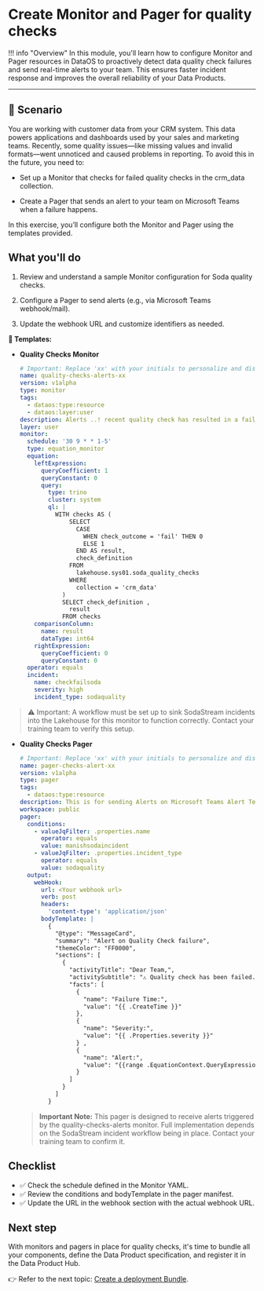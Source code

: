 # Create Monitor and Pager for quality checks 

!!! info "Overview"
    In this module, you'll learn how to configure Monitor and Pager resources in DataOS to proactively detect data quality check failures and send real-time alerts to your team. This ensures faster incident response and improves the overall reliability of your Data Products.

---

## 📘 Scenario

You are working with customer data from your CRM system. This data powers applications and dashboards used by your sales and marketing teams. Recently, some quality issues—like missing values and invalid formats—went unnoticed and caused problems in reporting. To avoid this in the future, you need to:

- Set up a Monitor that checks for failed quality checks in the crm_data collection.

- Create a Pager that sends an alert to your team on Microsoft Teams when a failure happens.

In this exercise, you’ll configure both the Monitor and Pager using the templates provided. 

## What you'll do

1. Review and understand a sample Monitor configuration for Soda quality checks.

2. Configure a Pager to send alerts (e.g., via Microsoft Teams webhook/mail).

3. Update the webhook URL and customize identifiers as needed.

**📜 Templates:**

- **Quality Checks Monitor**
    
    ```yaml
    # Important: Replace 'xx' with your initials to personalize and distinguish the resource you’ve created.
    name: quality-checks-alerts-xx
    version: v1alpha
    type: monitor
    tags:
      - dataos:type:resource
      - dataos:layer:user
    description: Alerts ..! recent quality check has resulted in a failure due to a mbiguities found in the data. It appears there are inconsistencies or inaccu racies that require your immediate attention. To ensure the integrity and re liability of the data,Your prompt action in addressing these discrepancies will greatly assist us in maintaining the highest standards of quality.
    layer: user
    monitor:
      schedule: '30 9 * * 1-5'
      type: equation_monitor
      equation:
        leftExpression:
          queryCoefficient: 1
          queryConstant: 0
          query:
            type: trino
            cluster: system
            ql: |
              WITH checks AS (
                  SELECT
                    CASE
                      WHEN check_outcome = 'fail' THEN 0
                      ELSE 1
                    END AS result,
                    check_definition
                  FROM
                    lakehouse.sys01.soda_quality_checks
                  WHERE
                    collection = 'crm_data'
                )
                SELECT check_definition ,
                  result
                FROM checks
        comparisonColumn:
          name: result
          dataType: int64
        rightExpression:
          queryCoefficient: 0
          queryConstant: 0
      operator: equals
      incident:
        name: checkfailsoda
        severity: high
        incident_type: sodaquality
    
    ```
> ⚠️ Important: A workflow must be set up to sink SodaStream incidents into the Lakehouse for this monitor to function correctly. Contact your training team to verify this setup.
    
- **Quality Checks Pager**
    
    ```yaml
    # Important: Replace 'xx' with your initials to personalize and distinguish the resource you’ve created.
    name: pager-checks-alert-xx
    version: v1alpha
    type: pager
    tags:
      - dataos:type:resource
    description: This is for sending Alerts on Microsoft Teams Alert Test chan nel
    workspace: public
    pager:
      conditions:
        - valueJqFilter: .properties.name
          operator: equals
          value: manishsodaincident
        - valueJqFilter: .properties.incident_type
          operator: equals
          value: sodaquality
      output:
        webHook:
          url: <Your webhook url>
          verb: post
          headers:
            'content-type': 'application/json'
          bodyTemplate: |
            {
              "@type": "MessageCard",
              "summary": "Alert on Quality Check failure",
              "themeColor": "FF0000",
              "sections": [
                {
                  "activityTitle": "Dear Team,",
                  "activitySubtitle": "⚠ Quality check has been failed. Please revi ew this.",
                  "facts": [
                    {
                      "name": "Failure Time:",
                      "value": "{{ .CreateTime }}"
                    },
                    {
                      "name": "Severity:",
                      "value": "{{ .Properties.severity }}"
                    } ,
                    {
                      "name": "Alert:",
                      "value": "{{range .EquationContext.QueryExpressions}}{{range .LeftRow.ContextColumns}}{{if eq .Name \"check_definition\"}} {{.Value}}, {{end}}{{end}}{{end}}"
                    }
                  ]
                }
              ]
            }
    
    ```
    
    > **Important Note:** This pager is designed to receive alerts triggered by the quality-checks-alerts monitor. Full implementation depends on the SodaStream incident workflow being in place. Contact your training team to confirm it.
    >

## Checklist

- ✅  Check the schedule defined in the Monitor YAML.
- ✅  Review the conditions and bodyTemplate in the pager manifest.
- ✅  Update the URL in the webhook section with the actual webhook URL.

## Next step

With monitors and pagers in place for quality checks, it's time to bundle all your components, define the Data Product specification, and register it in the Data Product Hub.

👉 Refer to the next topic: [Create a deployment Bundle](/learn_new/dp_foundations1_learn_track/create_bundle/).
